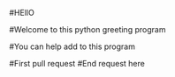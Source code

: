 #HEllO

#Welcome to this python greeting program

#You can help add to this program

#First pull request
#End request here